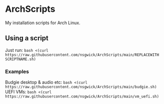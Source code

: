 # ArchScripts
My installation scripts for Arch Linux.

## Using a script
Just run: `bash <(curl https://raw.githubusercontent.com/nsgwick/ArchScripts/main/REPLACEWITHSCRIPTNAME.sh)`
### Examples
Budgie desktop & audio etc: `bash <(curl https://raw.githubusercontent.com/nsgwick/ArchScripts/main/budgie.sh)`
UEFI VMs: `bash <(curl https://raw.githubusercontent.com/nsgwick/ArchScripts/main/vm_uefi.sh)`
